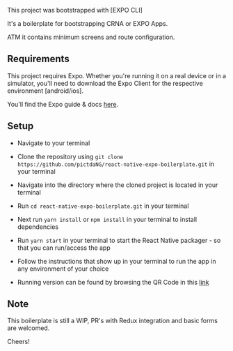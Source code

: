 This project was bootstrapped with [EXPO CLI]

It's a boilerplate for bootstrapping CRNA or EXPO Apps.

ATM it contains minimum screens and route configuration.

## Requirements
This project requires Expo. Whether you're running it on a real device or in a simulator, you'll need to download the Expo Client for the respective environment [android/ios].

You'll find the Expo guide & docs [here](https://docs.expo.io).

## Setup
* Navigate to your terminal
* Clone the repository using `git clone https://github.com/pictdaNG/react-native-expo-boilerplate.git` in your terminal
* Navigate into the directory where the cloned project is located in your terminal
* Run `cd react-native-expo-boilerplate.git` in your terminal
* Next run `yarn install`  or `npm install` in your terminal to install dependencies
* Run `yarn start` in your terminal to start the React Native packager - so that you can run/access the app
* Follow the instructions that show up in your terminal to run the app in any environment of your choice

* Running version can be found by browsing the QR Code in this [link](https://expo.io/@edwardobande36/react-native-expo-boilerplate.)

## Note

This boilerplate is still a WIP,  PR's with Redux integration and basic forms are welcomed.

Cheers!
